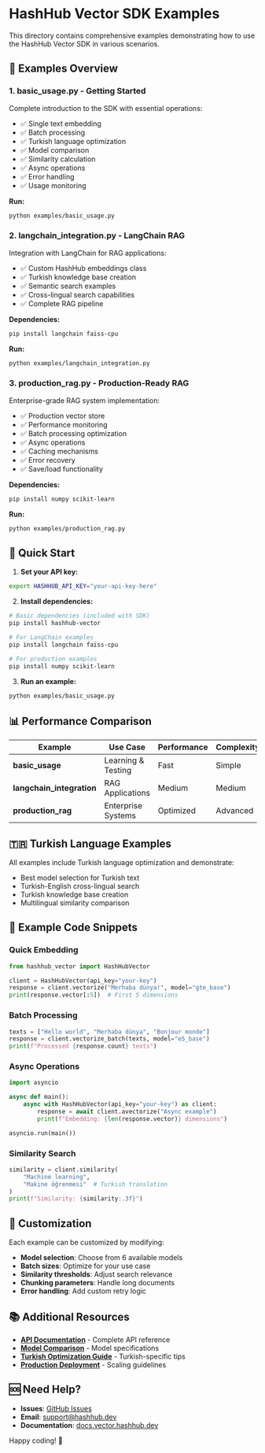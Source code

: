 # HashHub Vector SDK Examples

This directory contains comprehensive examples demonstrating how to use the HashHub Vector SDK in various scenarios.

## 📁 Examples Overview

### 1. **basic_usage.py** - Getting Started
Complete introduction to the SDK with essential operations:
- ✅ Single text embedding
- ✅ Batch processing
- ✅ Turkish language optimization
- ✅ Model comparison
- ✅ Similarity calculation
- ✅ Async operations
- ✅ Error handling
- ✅ Usage monitoring

**Run:**
```bash
python examples/basic_usage.py
```

### 2. **langchain_integration.py** - LangChain RAG
Integration with LangChain for RAG applications:
- ✅ Custom HashHub embeddings class
- ✅ Turkish knowledge base creation
- ✅ Semantic search examples
- ✅ Cross-lingual search capabilities
- ✅ Complete RAG pipeline

**Dependencies:**
```bash
pip install langchain faiss-cpu
```

**Run:**
```bash
python examples/langchain_integration.py
```

### 3. **production_rag.py** - Production-Ready RAG
Enterprise-grade RAG system implementation:
- ✅ Production vector store
- ✅ Performance monitoring
- ✅ Batch processing optimization
- ✅ Async operations
- ✅ Caching mechanisms
- ✅ Error recovery
- ✅ Save/load functionality

**Dependencies:**
```bash
pip install numpy scikit-learn
```

**Run:**
```bash
python examples/production_rag.py
```

## 🚀 Quick Start

1. **Set your API key:**
```bash
export HASHHUB_API_KEY="your-api-key-here"
```

2. **Install dependencies:**
```bash
# Basic dependencies (included with SDK)
pip install hashhub-vector

# For LangChain examples
pip install langchain faiss-cpu

# For production examples
pip install numpy scikit-learn
```

3. **Run an example:**
```bash
python examples/basic_usage.py
```

## 📊 Performance Comparison

| Example | Use Case | Performance | Complexity | Best For |
|---------|----------|-------------|------------|----------|
| **basic_usage** | Learning & Testing | Fast | Simple | Getting started |
| **langchain_integration** | RAG Applications | Medium | Medium | LangChain users |
| **production_rag** | Enterprise Systems | Optimized | Advanced | Production use |

## 🇹🇷 Turkish Language Examples

All examples include Turkish language optimization and demonstrate:
- Best model selection for Turkish text
- Turkish-English cross-lingual search
- Turkish knowledge base creation
- Multilingual similarity comparison

## 📝 Example Code Snippets

### Quick Embedding
```python
from hashhub_vector import HashHubVector

client = HashHubVector(api_key="your-key")
response = client.vectorize("Merhaba dünya!", model="gte_base")
print(response.vector[:5])  # First 5 dimensions
```

### Batch Processing
```python
texts = ["Hello world", "Merhaba dünya", "Bonjour monde"]
response = client.vectorize_batch(texts, model="e5_base")
print(f"Processed {response.count} texts")
```

### Async Operations
```python
import asyncio

async def main():
    async with HashHubVector(api_key="your-key") as client:
        response = await client.avectorize("Async example")
        print(f"Embedding: {len(response.vector)} dimensions")

asyncio.run(main())
```

### Similarity Search
```python
similarity = client.similarity(
    "Machine learning", 
    "Makine öğrenmesi"  # Turkish translation
)
print(f"Similarity: {similarity:.3f}")
```

## 🔧 Customization

Each example can be customized by modifying:
- **Model selection**: Choose from 6 available models
- **Batch sizes**: Optimize for your use case
- **Similarity thresholds**: Adjust search relevance
- **Chunking parameters**: Handle long documents
- **Error handling**: Add custom retry logic

## 📚 Additional Resources

- **[API Documentation](https://docs.vector.hashhub.dev)** - Complete API reference
- **[Model Comparison](https://vector.hashhub.dev/models)** - Model specifications
- **[Turkish Optimization Guide](https://docs.vector.hashhub.dev/turkish)** - Turkish-specific tips
- **[Production Deployment](https://docs.vector.hashhub.dev/production)** - Scaling guidelines

## 🆘 Need Help?

- **Issues**: [GitHub Issues](https://github.com/hashhub-ai/hashhub-vector-sdk/issues)
- **Email**: [support@hashhub.dev](mailto:support@hashhub.dev)
- **Documentation**: [docs.vector.hashhub.dev](https://docs.vector.hashhub.dev)

Happy coding! 🚀
